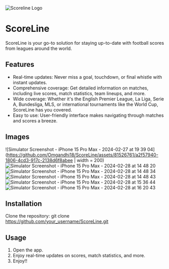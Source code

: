 ![Scoreline Logo](https://github.com/Omgandhi18/ScoreLine/assets/81526761/0d9ae67a-656b-4a1a-86e7-5090556539bb)
# ScoreLine

ScoreLine is your go-to solution for staying up-to-date with football scores from leagues around the world.

## Features

- Real-time updates: Never miss a goal, touchdown, or final whistle with instant updates.
- Comprehensive coverage: Get detailed information on matches, including live scores, match statistics, team lineups, and more.
- Wide coverage: Whether it's the English Premier League, La Liga, Serie A, Bundesliga, MLS, or international tournaments like the World Cup, ScoreLine has you covered.
- Easy to use: User-friendly interface makes navigating through matches and scores a breeze.
## Images
![Simulator Screenshot - iPhone 15 Pro Max - 2024-02-27 at 19 39 04](https://github.com/Omgandhi18/ScoreLine/assets/81526761/a2f57940-1806-4cd3-917c-2138d6f8abee | width = 200)
![Simulator Screenshot - iPhone 15 Pro Max - 2024-02-28 at 14 48 20](https://github.com/Omgandhi18/ScoreLine/assets/81526761/8117b4fc-8578-4324-94fb-ba497db723b4)
![Simulator Screenshot - iPhone 15 Pro Max - 2024-02-28 at 14 48 34](https://github.com/Omgandhi18/ScoreLine/assets/81526761/8be31002-1867-40bb-a980-787d8ac3991f)
![Simulator Screenshot - iPhone 15 Pro Max - 2024-02-28 at 14 48 43](https://github.com/Omgandhi18/ScoreLine/assets/81526761/c3ad216a-7bca-4781-b897-893a9c6e703b)
![Simulator Screenshot - iPhone 15 Pro Max - 2024-02-28 at 15 36 44](https://github.com/Omgandhi18/ScoreLine/assets/81526761/3ecee61f-e4fd-4d93-9808-4a05870a5c09)
![Simulator Screenshot - iPhone 15 Pro Max - 2024-02-28 at 16 20 43](https://github.com/Omgandhi18/ScoreLine/assets/81526761/9f335dfe-16fe-43f1-8933-ec1abfedd49e)

## Installation

Clone the repository:
git clone https://github.com/your_username/ScoreLine.git

## Usage
1. Open the app.
2.  Enjoy real-time updates on scores, match statistics, and more.
3.  Enjoy!!
